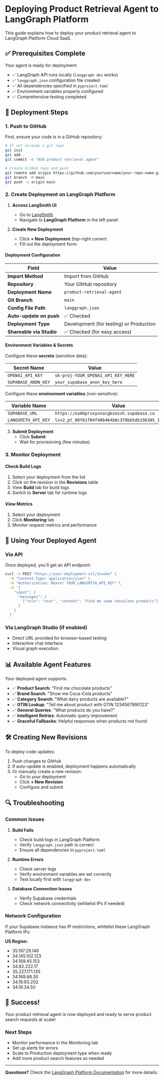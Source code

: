 # Deploying Product Retrieval Agent to LangGraph Platform

This guide explains how to deploy your product retrieval agent to LangGraph Platform Cloud SaaS.

## ✅ **Prerequisites Complete**

Your agent is ready for deployment:
- ✅ LangGraph API runs locally (`langgraph dev` works)
- ✅ `langgraph.json` configuration file created
- ✅ All dependencies specified in `pyproject.toml`
- ✅ Environment variables properly configured
- ✅ Comprehensive testing completed

## 🚀 **Deployment Steps**

### 1. **Push to GitHub**

First, ensure your code is in a GitHub repository:

```bash
# If not already a git repo
git init
git add .
git commit -m "Add product retrieval agent"

# Create GitHub repo and push
git remote add origin https://github.com/yourusername/your-repo-name.git
git branch -M main
git push -u origin main
```

### 2. **Create Deployment on LangGraph Platform**

1. **Access LangSmith UI**
   - Go to [LangSmith](https://smith.langchain.com)
   - Navigate to **LangGraph Platform** in the left panel

2. **Create New Deployment**
   - Click **+ New Deployment** (top-right corner)
   - Fill out the deployment form:

#### **Deployment Configuration**

| Field | Value |
|-------|-------|
| **Import Method** | Import from GitHub |
| **Repository** | Your GitHub repository |
| **Deployment Name** | `product-retrieval-agent` |
| **Git Branch** | `main` |
| **Config File Path** | `langgraph.json` |
| **Auto-update on push** | ✅ Checked |
| **Deployment Type** | Development (for testing) or Production |
| **Shareable via Studio** | ✅ Checked (for easy access) |

#### **Environment Variables & Secrets**

Configure these **secrets** (sensitive data):

| Secret Name | Value |
|-------------|-------|
| `OPENAI_API_KEY` | `sk-proj-YOUR_OPENAI_API_KEY_HERE` |
| `SUPABASE_ANON_KEY` | `your_supabase_anon_key_here` |

Configure these **environment variables** (non-sensitive):

| Variable Name | Value |
|---------------|-------|
| `SUPABASE_URL` | `https://oumhprsxyxnocgbzosvh.supabase.co` |
| `LANGSMITH_API_KEY` | `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` |

3. **Submit Deployment**
   - Click **Submit**
   - Wait for provisioning (few minutes)

### 3. **Monitor Deployment**

#### **Check Build Logs**
1. Select your deployment from the list
2. Click on the revision in the **Revisions** table
3. View **Build** tab for build logs
4. Switch to **Server** tab for runtime logs

#### **View Metrics**
1. Select your deployment
2. Click **Monitoring** tab
3. Monitor request metrics and performance

## 🔧 **Using Your Deployed Agent**

### **Via API**
Once deployed, you'll get an API endpoint:
```bash
curl -X POST "https://your-deployment-url/invoke" \
  -H "Content-Type: application/json" \
  -H "Authorization: Bearer YOUR_LANGSMITH_API_KEY" \
  -d '{
    "input": {
      "messages": [
        {"role": "user", "content": "Find me some chocolate products"}
      ]
    }
  }'
```

### **Via LangGraph Studio** (if enabled)
- Direct URL provided for browser-based testing
- Interactive chat interface
- Visual graph execution

## 📊 **Available Agent Features**

Your deployed agent supports:

- ✅ **Product Search**: "Find me chocolate products"
- ✅ **Brand Search**: "Show me Coca-Cola products"  
- ✅ **Category Search**: "What dairy products are available?"
- ✅ **GTIN Lookup**: "Tell me about product with GTIN 1234567890123"
- ✅ **General Queries**: "What products do you have?"
- ✅ **Intelligent Retries**: Automatic query improvement
- ✅ **Graceful Fallbacks**: Helpful responses when products not found

## 🛠️ **Creating New Revisions**

To deploy code updates:

1. Push changes to GitHub
2. If auto-update is enabled, deployment happens automatically
3. Or manually create a new revision:
   - Go to your deployment
   - Click **+ New Revision**
   - Configure and submit

## 🔍 **Troubleshooting**

### **Common Issues**

1. **Build Fails**
   - Check build logs in LangGraph Platform
   - Verify `langgraph.json` path is correct
   - Ensure all dependencies in `pyproject.toml`

2. **Runtime Errors**
   - Check server logs
   - Verify environment variables are set correctly
   - Test locally first with `langgraph dev`

3. **Database Connection Issues**
   - Verify Supabase credentials
   - Check network connectivity (whitelist IPs if needed)

### **Network Configuration**

If your Supabase instance has IP restrictions, whitelist these LangGraph Platform IPs:

**US Region:**
- 35.197.29.146
- 34.145.102.123
- 34.169.45.153
- 34.82.222.17
- 35.227.171.135
- 34.169.88.30
- 34.19.93.202
- 34.19.34.50

## 🎉 **Success!**

Your product retrieval agent is now deployed and ready to serve product search requests at scale!

### **Next Steps**
- Monitor performance in the Monitoring tab
- Set up alerts for errors
- Scale to Production deployment type when ready
- Add more product search features as needed

---

**Questions?** Check the [LangGraph Platform Documentation](https://langchain-ai.github.io/langgraph/cloud/) for more details. 